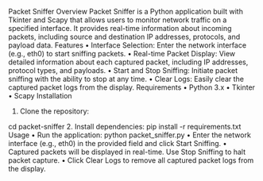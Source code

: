Packet Sniffer
Overview
Packet Sniffer is a Python application built with Tkinter and Scapy that allows users to monitor network traffic on a specified interface. It provides real-time information about incoming packets, including source and destination IP addresses, protocols, and payload data.
Features
•	Interface Selection: Enter the network interface (e.g., eth0) to start sniffing packets.
•	Real-time Packet Display: View detailed information about each captured packet, including IP addresses, protocol types, and payloads.
•	Start and Stop Sniffing: Initiate packet sniffing with the ability to stop at any time.
•	Clear Logs: Easily clear the captured packet logs from the display.
Requirements
•	Python 3.x
•	Tkinter
•	Scapy
Installation
1.	Clone the repository:

cd packet-sniffer
2.	Install dependencies:
pip install -r requirements.txt
Usage
•	Run the application:
python packet_sniffer.py
•	Enter the network interface (e.g., eth0) in the provided field and click Start Sniffing.
•	Captured packets will be displayed in real-time. Use Stop Sniffing to halt packet capture.
•	Click Clear Logs to remove all captured packet logs from the display.


